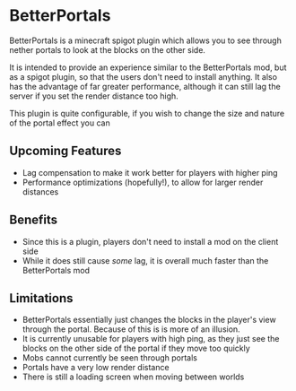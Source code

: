 # BetterPortals
BetterPortals is a minecraft spigot plugin which allows you to see through nether portals to look at the blocks on the other side.

It is intended to provide an experience similar to the BetterPortals mod, but as a spigot plugin, so that the users don't need to install anything. It also has the advantage of far greater performance, although it can still lag the server if you set the render distance too high.

This plugin is quite configurable, if you wish to change the size and nature of the portal effect you can

## Upcoming Features
* Lag compensation to make it work better for players with higher ping
* Performance optimizations (hopefully!), to allow for larger render distances

## Benefits
* Since this is a plugin, players don't need to install a mod on the client side
* While it does still cause *some* lag, it is overall much faster than the BetterPortals mod

## Limitations
* BetterPortals essentially just changes the blocks in the player's view through the portal. Because of this is is more of an illusion.
* It is currently unusable for players with high ping, as they just see the blocks on the other side of the portal if they move too quickly
* Mobs cannot currently be seen through portals
* Portals have a very low render distance
* There is still a loading screen when moving between worlds
